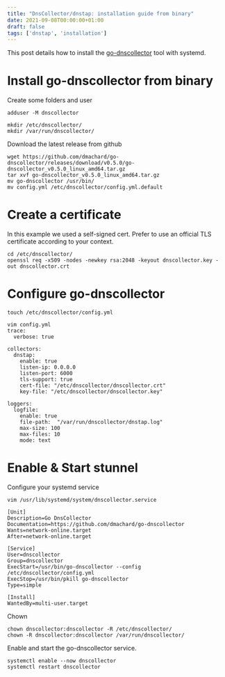```yaml
---
title: "DnsCollector/dnstap: installation guide from binary"
date: 2021-09-08T00:00:00+01:00
draft: false
tags: ['dnstap', 'installation']
---
```


This post details how to install the [go-dnscollector](https://github.com/dmachard/go-dnscollector) tool with systemd.

# Install go-dnscollector from binary

Create some folders and user

```
adduser -M dnscollector

mkdir /etc/dnscollector/
mkdir /var/run/dnscollector/
```

Download the latest release from github 

```
wget https://github.com/dmachard/go-dnscollector/releases/download/v0.5.0/go-dnscollector_v0.5.0_linux_amd64.tar.gz
tar xvf go-dnscollector_v0.5.0_linux_amd64.tar.gz
mv go-dnscollector /usr/bin/
mv config.yml /etc/dnscollector/config.yml.default
```

# Create a certificate

In this example we used a self-signed cert. Prefer to use an official TLS certificate according to your context.

```
cd /etc/dnscollector/
openssl req -x509 -nodes -newkey rsa:2048 -keyout dnscollector.key -out dnscollector.crt
```

# Configure go-dnscollector

```
touch /etc/dnscollector/config.yml

vim config.yml
trace:
  verbose: true

collectors:
  dnstap:
    enable: true
    listen-ip: 0.0.0.0
    listen-port: 6000
    tls-support: true
    cert-file: "/etc/dnscollector/dnscollector.crt"
    key-file: "/etc/dnscollector/dnscollector.key"

loggers:
  logfile:
    enable: true
    file-path:  "/var/run/dnscollector/dnstap.log"
    max-size: 100
    max-files: 10
    mode: text
```


# Enable & Start stunnel

Configure your systemd service
```
vim /usr/lib/systemd/system/dnscollector.service

[Unit]
Description=Go DnsCollector
Documentation=https://github.com/dmachard/go-dnscollector
Wants=network-online.target
After=network-online.target

[Service]
User=dnscollector
Group=dnscollector
ExecStart=/usr/bin/go-dnscollector --config /etc/dnscollector/config.yml
ExecStop=/usr/bin/pkill go-dnscollector
Type=simple

[Install]
WantedBy=multi-user.target
```

Chown

```
chown dnscollector:dnscollector -R /etc/dnscollector/
chown -R dnscollector:dnscollector /var/run/dnscollector/
```

Enable and start the go-dnscollector service.

```
systemctl enable --now dnscollector
systemctl restart dnscollector
```
